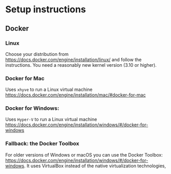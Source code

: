 # Setup instructions

## Docker

### Linux

Choose your distribution from https://docs.docker.com/engine/installation/linux/
and follow the instructions.
You need a reasonably new kernel version (3.10 or higher).

### Docker for Mac
Uses `xhyve` to run a Linux virtual machine
https://docs.docker.com/engine/installation/mac/#docker-for-mac

### Docker for Windows:
Uses `Hyper-V` to run a Linux virtual machine
https://docs.docker.com/engine/installation/windows/#/docker-for-windows

### Fallback: the Docker Toolbox

For older versions of Windows or macOS you can use the Docker Toolbox:
https://docs.docker.com/engine/installation/windows/#/docker-for-windows.
It uses VirtualBox instead of the native virtualization technologies,

##

